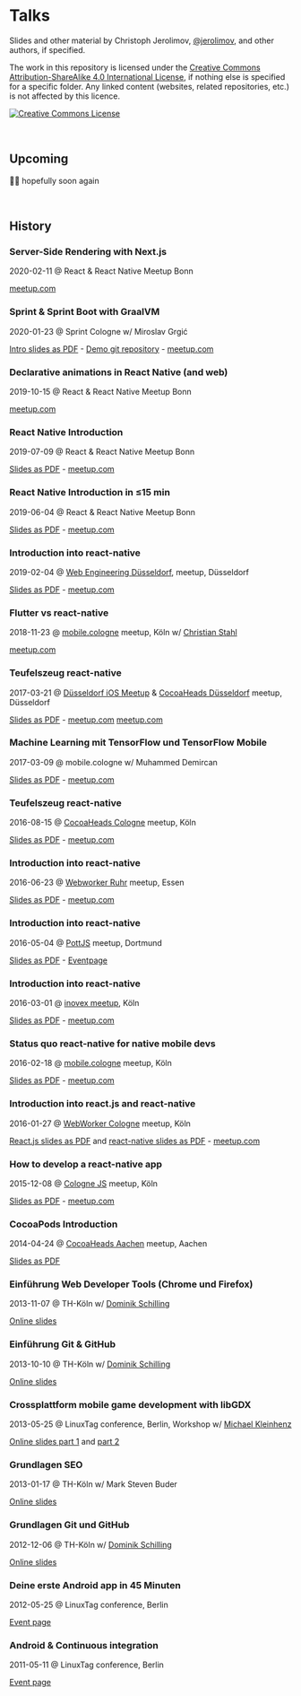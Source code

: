 # Talks

Slides and other material by Christoph Jerolimov,
[@jerolimov](https://twitter.com/jerolimov),
and other authors, if specified.

The work in this repository is licensed under the
[Creative Commons Attribution-ShareAlike 4.0 International License](http://creativecommons.org/licenses/by-sa/4.0/),
if nothing else is specified for a specific folder.
Any linked content (websites, related repositories, etc.)
is not affected by this licence.

<a rel="license" href="http://creativecommons.org/licenses/by-sa/4.0/"><img alt="Creative Commons License" style="border-width:0" src="https://i.creativecommons.org/l/by-sa/4.0/88x31.png" /></a>

<br/>

## Upcoming

🤷‍♂️ hopefully soon again

<br/>

## History

### Server-Side Rendering with Next.js

2020-02-11 @ React & React Native Meetup Bonn

[meetup.com](https://www.meetup.com/react-js-react-native-bonn-meetup/events/268111669/)

### Sprint & Sprint Boot with GraalVM

2020-01-23 @ Sprint Cologne w/ Miroslav Grgić

[Intro slides as PDF](http://jerolimov.github.io/talks/2020-01-23-sprint-and-sprint-boot-with-graalvm/sprint-and-sprint-boot-with-graalvm.pdf) - [Demo git repository](https://github.com/mgrgic/spring-boot-graalvm) -
[meetup.com](https://www.meetup.com/react-js-react-native-bonn-meetup/events/262193621/)

### Declarative animations in React Native (and web)

2019-10-15 @ React & React Native Meetup Bonn

[meetup.com](https://www.meetup.com/react-js-react-native-bonn-meetup/events/265042578/)

### React Native Introduction

2019-07-09 @ React & React Native Meetup Bonn

[Slides as PDF](http://jerolimov.github.io/talks/2019-07-09-react-native-introduction/react-native-introduction.pdf) -
[meetup.com](https://www.meetup.com/react-js-react-native-bonn-meetup/events/262193621/)

### React Native Introduction in ≤15 min

2019-06-04 @ React & React Native Meetup Bonn

[Slides as PDF](http://jerolimov.github.io/talks/2019-06-04-react-native-mini-introduction/react-native-mini-introduction.pdf) -
[meetup.com](https://www.meetup.com/react-js-react-native-bonn-meetup/events/260563748/)

### Introduction into react-native

2019-02-04 @ [Web Engineering Düsseldorf](https://www.meetup.com/Web-Engineering-Duesseldorf/), meetup, Düsseldorf

[Slides as PDF](http://jerolimov.github.io/talks/2019-02-04-react-native/react-native-introduction.pdf) -
[meetup.com](https://www.meetup.com/Web-Engineering-Duesseldorf/events/257457038/)

### Flutter vs react-native

2018-11-23 @ [mobile.cologne](http://mobile.cologne/) meetup, Köln
w/ [Christian Stahl](https://twitter.com/thinkmobilede)

<!--[Slides as PDF](http://jerolimov.github.io/talks/2016-02-18-react-native-status-quo/react-native-status-quo.pdf) --->
[meetup.com](https://www.meetup.com/mobilecgn/events/256368630/)

### Teufelszeug react-native

2017-03-21 @ [Düsseldorf iOS Meetup](https://www.meetup.com/Dusseldorf-iOS-Meetup/)
&amp; [CocoaHeads Düsseldorf](https://www.meetup.com/CocoaHeads-Cologne/) meetup, Düsseldorf

[Slides as PDF](http://jerolimov.github.io/talks/2017-03-21-react-native/react-native-introduction.pdf) -
[meetup.com](https://www.meetup.com/Dusseldorf-iOS-Meetup/events/237844906/)
[meetup.com](https://www.meetup.com/CocoaHeads-Dusseldorf/events/237859604/)

### Machine Learning mit TensorFlow und TensorFlow Mobile

2017-03-09 @ mobile.cologne w/ Muhammed Demircan

[Slides as PDF](http://jerolimov.github.io/talks/2017-03-09-tensorflow-mobile/tensorflow-mobile.pdf) -
[meetup.com](https://www.meetup.com/mobilecgn/events/238137178/)

### Teufelszeug react-native

2016-08-15 @ [CocoaHeads Cologne](https://www.meetup.com/CocoaHeads-Cologne/events/233232952/) meetup, Köln

[Slides as PDF](http://jerolimov.github.io/talks/2016-06-23-react-native/react-native-introduction.pdf) -
[meetup.com](https://www.meetup.com/CocoaHeads-Cologne/events/233232952/)

### Introduction into react-native

2016-06-23 @ [Webworker Ruhr](http://www.meetup.com/wwruhr/) meetup, Essen

[Slides as PDF](http://jerolimov.github.io/talks/2016-06-23-react-native/react-native-introduction.pdf) -
[meetup.com](http://www.meetup.com/wwruhr/events/231770513/)

### Introduction into react-native

2016-05-04 @ [PottJS](http://pottjs.de/) meetup, Dortmund

[Slides as PDF](http://jerolimov.github.io/talks/2016-05-04-react-native/react-native-introduction.pdf) -
[Eventpage](http://www.meetup.com/PottJS/events/230167682/)

### Introduction into react-native

2016-03-01 @ [inovex meetup](http://www.meetup.com/inovex-cologne/), Köln

[Slides as PDF](http://jerolimov.github.io/talks/2016-03-01-react-native/react-native-introduction.pdf) -
[meetup.com](http://www.meetup.com/inovex-cologne/events/228696498/)

### Status quo react-native for native mobile devs

2016-02-18 @ [mobile.cologne](http://mobile.cologne/) meetup, Köln

[Slides as PDF](http://jerolimov.github.io/talks/2016-02-18-react-native-status-quo/react-native-status-quo.pdf) -
[meetup.com](http://www.meetup.com/mobilecgn/events/228802361/)

### Introduction into react.js and react-native

2016-01-27 @ [WebWorker Cologne](http://www.meetup.com/WebWorker-Cologne/) meetup, Köln

[React.js slides as PDF](http://jerolimov.github.io/talks/2016-01-27-reactjs-and-reactnative/reactjs-introduction.pdf) and
[react-native slides as PDF](http://jerolimov.github.io/talks/2016-01-27-reactjs-and-reactnative/react-native-introduction.pdf) -
[meetup.com](http://www.meetup.com/WebWorker-Cologne/events/227777445/)

### How to develop a react-native app

2015-12-08 @ [Cologne JS](http://colognejs.de/) meetup, Köln

[Slides as PDF](http://jerolimov.github.io/talks/2015-12-08-howto-react-native/react-native-introduction.pdf) - [meetup.com](http://www.meetup.com/de/Cologne-js/events/227015933/)

### CocoaPods Introduction

2014-04-24 @ [CocoaHeads Aachen](http://hci.rwth-aachen.de/cocoaheads) meetup, Aachen

[Slides as PDF](http://jerolimov.github.io/talks/2014-04-24-cocoapods/cocoapods-introduction.pdf)

### Einführung Web Developer Tools (Chrome und Firefox)

2013-11-07 @ TH-Köln w/ [Dominik Schilling](https://twitter.com/ocean90)

[Online slides](http://jerolimov.github.io/talks/2013-11-07-web-developer-tools/)

### Einführung Git & GitHub

2013-10-10 @ TH-Köln w/ [Dominik Schilling](https://twitter.com/ocean90)

[Online slides](http://jerolimov.github.io/talks/2013-10-10-git-and-github/)

### Crossplattform mobile game development with libGDX

2013-05-25 @ LinuxTag conference, Berlin, Workshop w/ [Michael Kleinhenz](https://twitter.com/quendor)

[Online slides part 1](http://jerolimov.github.io/talks/2013-05-25-mobile-games-with-libgdx/)
and [part 2](http://jerolimov.github.io/talks/2013-05-25-mobile-games-with-libgdx/code.html)

### Grundlagen SEO

2013-01-17 @ TH-Köln w/ Mark Steven Buder

[Online slides](http://jerolimov.github.io/talks/2013-01-17-seo/)

### Grundlagen Git und GitHub

2012-12-06 @ TH-Köln w/ [Dominik Schilling](https://twitter.com/ocean90)

[Online slides](http://jerolimov.github.io/talks/2012-12-06-git-and-github/)

### Deine erste Android app in 45 Minuten

2012-05-25 @ LinuxTag conference, Berlin

[Event page](http://www.linuxtag.org/2012/de/program/program/vortragsdetails-talkid413.html)

### Android & Continuous integration

2011-05-11 @ LinuxTag conference, Berlin

[Event page](http://www.linuxtag.org/2011/de/program/program/vortragsliste-talkid165.html)
